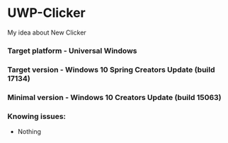 # UWP-Clicker
My idea about New Clicker

### Target platform - Universal Windows
### Target version - Windows 10 Spring Creators Update (build 17134)
### Minimal version - Windows 10 Creators Update (build 15063)

### Knowing issues:
- Nothing
